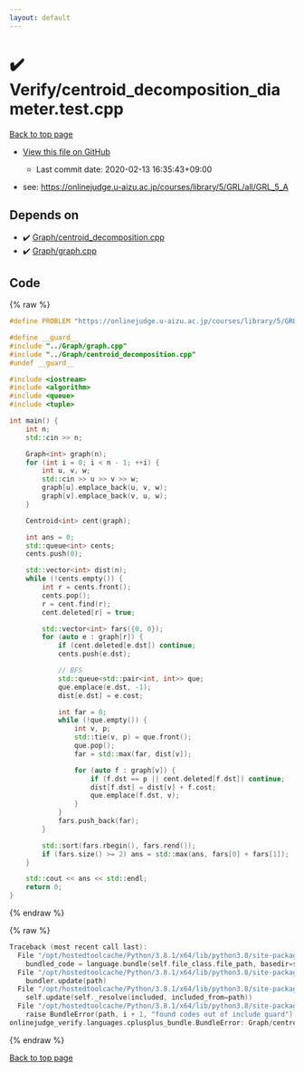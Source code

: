 ```yaml
---
layout: default
---
```


<!-- mathjax config similar to math.stackexchange -->
<script type="text/javascript" async
  src="https://cdnjs.cloudflare.com/ajax/libs/mathjax/2.7.5/MathJax.js?config=TeX-MML-AM_CHTML">
</script>
<script type="text/x-mathjax-config">
  MathJax.Hub.Config({
    TeX: { equationNumbers: { autoNumber: "AMS" }},
    tex2jax: {
      inlineMath: [ ['$','$'] ],
      processEscapes: true
    },
    "HTML-CSS": { matchFontHeight: false },
    displayAlign: "left",
    displayIndent: "2em"
  });
</script>

<script type="text/javascript" src="https://cdnjs.cloudflare.com/ajax/libs/jquery/3.4.1/jquery.min.js"></script>
<script src="https://cdn.jsdelivr.net/npm/jquery-balloon-js@1.1.2/jquery.balloon.min.js" integrity="sha256-ZEYs9VrgAeNuPvs15E39OsyOJaIkXEEt10fzxJ20+2I=" crossorigin="anonymous"></script>
<script type="text/javascript" src="../../assets/js/copy-button.js"></script>
<link rel="stylesheet" href="../../assets/css/copy-button.css" />


# :heavy_check_mark: Verify/centroid_decomposition_diameter.test.cpp

<a href="../../index.html">Back to top page</a>

* <a href="{{ site.github.repository_url }}/blob/master/Verify/centroid_decomposition_diameter.test.cpp">View this file on GitHub</a>
    - Last commit date: 2020-02-13 16:35:43+09:00


* see: <a href="https://onlinejudge.u-aizu.ac.jp/courses/library/5/GRL/all/GRL_5_A">https://onlinejudge.u-aizu.ac.jp/courses/library/5/GRL/all/GRL_5_A</a>


## Depends on

* :heavy_check_mark: <a href="../../library/Graph/centroid_decomposition.cpp.html">Graph/centroid_decomposition.cpp</a>
* :heavy_check_mark: <a href="../../library/Graph/graph.cpp.html">Graph/graph.cpp</a>


## Code

<a id="unbundled"></a>
{% raw %}
```cpp
#define PROBLEM "https://onlinejudge.u-aizu.ac.jp/courses/library/5/GRL/all/GRL_5_A"

#define __guard__
#include "../Graph/graph.cpp"
#include "../Graph/centroid_decomposition.cpp"
#undef __guard__

#include <iostream>
#include <algorithm>
#include <queue>
#include <tuple>

int main() {
    int n;
    std::cin >> n;

    Graph<int> graph(n);
    for (int i = 0; i < n - 1; ++i) {
        int u, v, w;
        std::cin >> u >> v >> w;
        graph[u].emplace_back(u, v, w);
        graph[v].emplace_back(v, u, w);
    }

    Centroid<int> cent(graph);

    int ans = 0;
    std::queue<int> cents;
    cents.push(0);

    std::vector<int> dist(n);
    while (!cents.empty()) {
        int r = cents.front();
        cents.pop();
        r = cent.find(r);
        cent.deleted[r] = true;

        std::vector<int> fars({0, 0});
        for (auto e : graph[r]) {
            if (cent.deleted[e.dst]) continue;
            cents.push(e.dst);

            // BFS
            std::queue<std::pair<int, int>> que;
            que.emplace(e.dst, -1);
            dist[e.dst] = e.cost;

            int far = 0;
            while (!que.empty()) {
                int v, p;
                std::tie(v, p) = que.front();
                que.pop();
                far = std::max(far, dist[v]);

                for (auto f : graph[v]) {
                    if (f.dst == p || cent.deleted[f.dst]) continue;
                    dist[f.dst] = dist[v] + f.cost;
                    que.emplace(f.dst, v);
                }
            }
            fars.push_back(far);
        }

        std::sort(fars.rbegin(), fars.rend());
        if (fars.size() >= 2) ans = std::max(ans, fars[0] + fars[1]);
    }

    std::cout << ans << std::endl;
    return 0;
}

```
{% endraw %}

<a id="bundled"></a>
{% raw %}
```cpp
Traceback (most recent call last):
  File "/opt/hostedtoolcache/Python/3.8.1/x64/lib/python3.8/site-packages/onlinejudge_verify/docs.py", line 343, in write_contents
    bundled_code = language.bundle(self.file_class.file_path, basedir=self.cpp_source_path)
  File "/opt/hostedtoolcache/Python/3.8.1/x64/lib/python3.8/site-packages/onlinejudge_verify/languages/cplusplus.py", line 63, in bundle
    bundler.update(path)
  File "/opt/hostedtoolcache/Python/3.8.1/x64/lib/python3.8/site-packages/onlinejudge_verify/languages/cplusplus_bundle.py", line 182, in update
    self.update(self._resolve(included, included_from=path))
  File "/opt/hostedtoolcache/Python/3.8.1/x64/lib/python3.8/site-packages/onlinejudge_verify/languages/cplusplus_bundle.py", line 151, in update
    raise BundleError(path, i + 1, "found codes out of include guard")
onlinejudge_verify.languages.cplusplus_bundle.BundleError: Graph/centroid_decomposition.cpp: line 6: found codes out of include guard

```
{% endraw %}

<a href="../../index.html">Back to top page</a>

